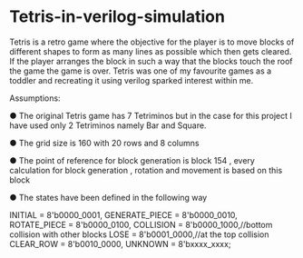 # Tetris-in-verilog-simulation
Tetris is a retro game where the objective for the player is to move blocks of different shapes to form as many lines as possible which then gets cleared. If the player arranges the block in such a way that the blocks touch the roof the game the game is over. Tetris was one of my favourite games as a toddler and recreating it using verilog sparked interest within me.

Assumptions:

● The original Tetris game has 7 Tetriminos but in the case for this project I have
  used only 2 Tetriminos namely Bar and Square.

● The grid size is 160 with 20 rows and 8 columns

● The point of reference for block generation is block 154 , every calculation for
  block generation , rotation and movement is based on this block
  
● The states have been defined in the following way

INITIAL = 8'b0000_0001,
GENERATE_PIECE = 8'b0000_0010,
ROTATE_PIECE = 8'b0000_0100,
COLLISION = 8'b0000_1000,//bottom collision with other blocks
LOSE = 8'b0001_0000,//at the top collision
CLEAR_ROW = 8'b0010_0000,
UNKNOWN = 8'bxxxx_xxxx;
